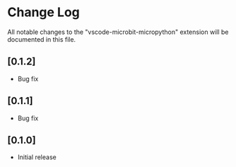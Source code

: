 # Change Log

All notable changes to the "vscode-microbit-micropython" extension will be documented in this file.

## [0.1.2]

- Bug fix

## [0.1.1]

- Bug fix

## [0.1.0]

- Initial release
